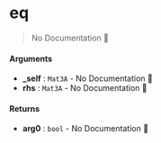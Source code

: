 # eq

> No Documentation 🚧

#### Arguments

- **\_self** : `Mat3A` \- No Documentation 🚧
- **rhs** : `Mat3A` \- No Documentation 🚧

#### Returns

- **arg0** : `bool` \- No Documentation 🚧